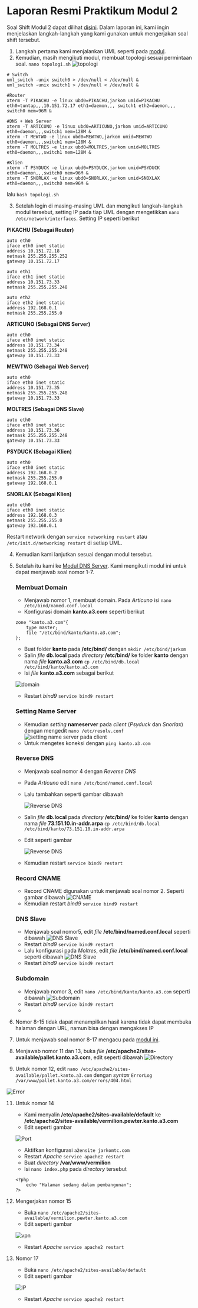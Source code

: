 

# Laporan Resmi Praktikum Modul 2

Soal Shift Modul 2 dapat dilihat [disini](Soal/Soal%20Shift%20Modul%202.pdf). Dalam laporan ini, kami ingin menjelaskan langkah-langkah yang kami gunakan untuk mengerjakan soal shift tersebut.

1. Langkah pertama kami menjalankan UML seperti pada [modul](https://github.com/afrchmdi/Jarkom-Modul-Pengenalan-UML).
2. Kemudian, masih mengikuti modul, membuat topologi sesuai permintaan soal. `nano topologi.sh`
![topologi](/Gambar/topologi.png)

```shell
# Switch
uml_switch -unix switch0 > /dev/null < /dev/null &
uml_switch -unix switch1 > /dev/null < /dev/null &

#Router
xterm -T PIKACHU -e linux ubd0=PIKACHU,jarkom umid=PIKACHU eth0=tuntap,,,10.151.72.17 eth1=daemon,,, switch1 eth2=daemon,,, switch0 mem=96M &

#DNS + Web Server
xterm -T ARTICUNO -e linux ubd0=ARTICUNO,jarkom umid=ARTICUNO eth0=daemon,,,switch1 mem=128M &
xterm -T MEWTWO -e linux ubd0=MEWTWO,jarkom umid=MEWTWO eth0=daemon,,,switch1 mem=128M &
xterm -T MOLTRES -e linux ubd0=MOLTRES,jarkom umid=MOLTRES eth0=daemon,,,switch1 mem=128M &

#Klien
xterm -T PSYDUCK -e linux ubd0=PSYDUCK,jarkom umid=PSYDUCK eth0=daemon,,,switch0 mem=96M &
xterm -T SNORLAX -e linux ubd0=SNORLAX,jarkom umid=SNOXLAX eth0=daemon,,,switch0 mem=96M &
```
lalu `bash topologi.sh`

3. Setelah login di masing-masing UML dan mengikuti langkah-langkah modul tersebut, setting IP pada tiap UML dengan mengetikkan `nano /etc/network/interfaces`. Setting IP seperti berikut

**PIKACHU (Sebagai Router)**
```
auto eth0
iface eth0 inet static
address 10.151.72.18
netmask 255.255.255.252
gateway 10.151.72.17

auto eth1
iface eth1 inet static
address 10.151.73.33
netmask 255.255.255.248

auto eth2
iface eth2 inet static
address 192.168.0.1
netmask 255.255.255.0
```

**ARTICUNO (Sebagai DNS Server)**
```
auto eth0
iface eth0 inet static
address 10.151.73.34
netmask 255.255.255.248
gateway 10.151.73.33
```

**MEWTWO (Sebagai Web Server)**
```
auto eth0
iface eth0 inet static
address 10.151.73.35
netmask 255.255.255.248
gateway 10.151.73.33
```

**MOLTRES (Sebagai DNS Slave)**
```
auto eth0
iface eth0 inet static
address 10.151.73.36
netmask 255.255.255.248
gateway 10.151.73.33
```

**PSYDUCK (Sebagai Klien)**
```
auto eth0
iface eth0 inet static
address 192.168.0.2
netmask 255.255.255.0
gateway 192.168.0.1
```

**SNORLAX (Sebagai Klien)**
```
auto eth0
iface eth0 inet static
address 192.168.0.3
netmask 255.255.255.0
gateway 192.168.0.1
```
Restart network dengan `service networking restart` atau `/etc/init.d/networking restart` di setiap UML.

4. Kemudian kami lanjutkan sesuai dengan modul tersebut.
5. Setelah itu kami ke [Modul DNS Server](https://github.com/ismail2803/Jarkom-modul-2-2019/blob/master/DNS/README.md). Kami mengikuti modul ini untuk dapat menjawab soal nomor 1-7.
	### Membuat Domain
	- Menjawab nomor 1, membuat domain. Pada *Articuno* isi `nano /etc/bind/named.conf.local`
	- Konfigurasi domain **kanto.a3.com** seperti berikut
	```shell
	zone "kanto.a3.com"{
		type master;
		file "/etc/bind/kanto/kanto.a3.com";
	};
	```
	- Buat folder **kanto** pada **/etc/bind/** dengan `mkdir /etc/bind/jarkom`
	- Salin *file* **db.local** pada *directory* **/etc/bind/** ke folder **kanto** dengan nama *file* **kanto.a3.com**
		`cp /etc/bind/db.local /etc/bind/kanto/kanto.a3.com`
	- Isi *file* **kanto.a3.com** sebagai berikut
	
	![domain](/Gambar/kanto.PNG)
	- Restart *bind9* `service bind9 restart`
	### Setting Name Server
	- Kemudian *setting* **nameserver** pada *client* (*Psyduck* dan *Snorlax*) dengan mengedit `nano /etc/resolv.conf`
		![setting name server pada client](/Gambar/nameserver.PNG)
	- Untuk mengetes koneksi dengan `ping kanto.a3.com`
	### Reverse DNS
	- Menjawab soal nomor 4 dengan *Reverse DNS*
	- Pada *Articuno* edit `nano /etc/bind/named.conf.local`
	- Lalu tambahkan seperti gambar dibawah
		
		![Reverse DNS](/Gambar/reverse.PNG)
	- Salin *file* **db.local** pada *directory* **/etc/bind/** ke folder **kanto** dengan nama *file* **73.151.10.in-addr.arpa**
	`cp /etc/bind/db.local /etc/bind/kanto/73.151.10.in-addr.arpa`
	- Edit seperti gambar
		
		![Reverse DNS](/Gambar/reverse2.PNG)
	- Kemudian restart `service bind9 restart`
	### Record CNAME
	- Record CNAME digunakan untuk menjawab soal nomor 2. Seperti gambar dibawah
		![CNAME](/Gambar/kanto.PNG) 
	- Kemudian restart *bind9* `service bind9 restart`
	### DNS Slave
	-  Menjawab soal nomor5, edit *file* **/etc/bind/named.conf.local** seperti dibawah
	![DNS Slave](/Gambar/slave.PNG)
	- Restart *bind9* `service bind9 restart`
	- Lalu konfigurasi pada *Moltres*, edit *file* **/etc/bind/named.conf.local** seperti dibawah
	![DNS Slave](/Gambar/slave2.PNG)
	- Restart *bind9* `service bind9 restart`
	### Subdomain
	- Menjawab nomor 3, edit `nano /etc/bind/kanto/kanto.a3.com` seperti dibawah
	![Subdomain](/Gambar/kanto.PNG)
	- Restart *bind9* `service bind9 restart`
	- 
6. Nomor 8-15 tidak dapat menampilkan hasil karena tidak dapat membuka halaman dengan URL, namun bisa dengan mengakses IP
7. Untuk menjawab soal nomor 8-17 mengacu pada [modul ini](https://github.com/ismail2803/Jarkom-modul-2-2019/tree/master/WebServer).
8. Menjawab nomor 11 dan 13, buka *file* **/etc/apache2/sites-available/pallet.kanto.a3.com**, edit seperti dibawah
![Directory](/Gambar/no11.PNG)
9. Untuk nomor 12, edit `nano /etc/apache2/sites-available/pallet.kanto.a3.com` dengan *syntax* `ErrorLog /var/www/pallet.kanto.a3.com/errors/404.html`

![Error](/Gambar/error.PNG)

11. Untuk nomor 14
	- Kami menyalin **/etc/apache2/sites-available/default** ke **/etc/apache2/sites-available/vermilion.pewter.kanto.a3.com**
	- Edit seperti gambar
	
	![Port](/Gambar/vermilion.PNG)
	- Aktifkan konfigurasi `a2ensite jarkomtc.com`
	- Restart *Apache* `service apache2 restart`
	- Buat *directory* **/var/www/vermilion**
	- Isi `nano index.php` pada *directory* tersebut
	```shell
	<?php
		echo "Halaman sedang dalam pembangunan";
	?>
	```
12. Mengerjakan nomor 15
	- Buka `nano /etc/apache2/sites-available/vermilion.pewter.kanto.a3.com`
	- Edit seperti gambar
	
	![vpn](/Gambar/vpn.PNG)
	- Restart *Apache* `service apache2 restart`
13. Nomor 17
	- Buka `nano /etc/apache2/sites-available/default`
	- Edit seperti gambar
	
	![IP](/Gambar/default.PNG)
	- Restart *Apache* `service apache2 restart`